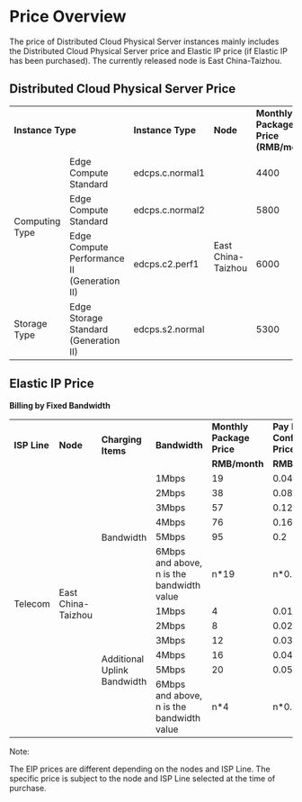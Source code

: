# Price Overview

The price of Distributed Cloud Physical Server instances mainly includes the Distributed Cloud Physical Server price and Elastic IP price (if Elastic IP has been purchased).
The currently released node is East China-Taizhou.

## Distributed Cloud Physical Server Price


<table>
    <tr>
        <td colspan="2"><B>Instance Type</B></td> 
        <td ><B>Instance Type</B></td> 
	<td ><B>Node</B></td> 
	<td ><B>Monthly Package Price (RMB/month)</B></td>	
	<td ><B>Pay By Configuration Price (RMB/hour)</B></td>
    </tr>
    <tr>   
        <td rowspan="3">Computing Type</td>
		<td >Edge Compute Standard</td>
		<td >edcps.c.normal1</td>
	        <td  rowspan="4">East China-Taizhou</td>
		<td >4400</td>
	        <td >15</td>
    </tr>
	<tr>   
		<td >Edge Compute Standard</td>
		<td >edcps.c.normal2</td>
		<td >5800</td>
		<td >20</td>
    </tr>
	<tr>   
		<td >Edge Compute Performance Ⅱ (Generation II)</td>
		<td >edcps.c2.perf1</td>
		<td >6000</td>
		<td >21</td>
    </tr>
	<tr>   
		<td >Storage Type</td>
		<td >Edge Storage Standard (Generation II)</td>
		<td >edcps.s2.normal</td>
		<td >5300</td>
		<td >18</td>
    </tr>
</table>



## Elastic IP Price

**Billing by Fixed Bandwidth**

<table>
   <tr>
       <td rowspan="2"><B>ISP Line</B></td>
       <td rowspan="2"><B>Node</B></td>
       <td rowspan="2"><B>Charging Items</B></td>
       <td rowspan="2"><B>Bandwidth</B></td>
       <td ><B>Monthly Package Price</B></td>
       <td ><B>Pay By Configuration Price</B></td>
   </tr>
   <tr>
       <td><B>RMB/month</B></td>
       <td><B>RMB/hour</B></td>
     
   </tr>
   <tr>
      <td rowspan="12">Telecom</td>
      <td rowspan="12">East China-Taizhou<br/>
      <td rowspan="6">Bandwidth</td>
      <td>1Mbps</td>
      <td>19</td>
      <td>0.04</td>
      
   </tr>
   <tr>
      <td>2Mbps</td>
      <td>38</td>
      <td>0.08</td>
      
   </tr>
   <tr>
     <td>3Mbps</td>
     <td>57</td>
     <td>0.12</td>
	
   </tr>
   <tr>
     <td>4Mbps</td>
     <td>76</td>
     <td>0.16</td>
     
   </tr>
   <tr>
     <td>5Mbps</td>
     <td>95</td>
     <td>0.2</td>
     
   </tr>
   <tr>
     <td>6Mbps and above, n is the bandwidth value</td>
     <td>n*19</td>
     <td>n*0.04</td>
  </tr>
  <tr>
        <td rowspan="6">Additional Uplink Bandwidth</td>
        <td>1Mbps</td>
        <td>4</td>
	 <td>0.01</td>
    </tr>
    <tr>
        <td>2Mbps</td>
        <td>8</td>
	<td>0.02</td>
    </tr>
    <tr>
        <td>3Mbps</td>
        <td>12</td>  
	 <td>0.03</td>
    </tr>
    <tr>
        <td>4Mbps</td>
        <td>16</td>
	 <td>0.04</td>
    </tr>
    <tr>
        <td>5Mbps</td>
        <td>20</td>
	 <td>0.05</td>
    </tr>
    <tr>
        <td>6Mbps and above, n is the bandwidth value</td>
        <td>n*4</td>
	 <td>n*0.01</td>
    </tr>
</table>



Note:

The EIP prices are different depending on the nodes and ISP Line. The specific price is subject to the node and ISP Line selected at the time of purchase.

